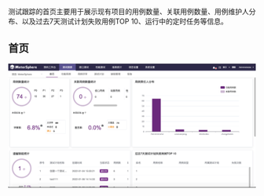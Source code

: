 测试跟踪的首页主要用于展示现有项目的用例数量、关联用例数量、用例维护人分布、以及过去7天测试计划失败用例TOP 10、运行中的定时任务等信息。
## 首页
![!测试跟踪首页](../../img/track/测试跟踪首页.png)
